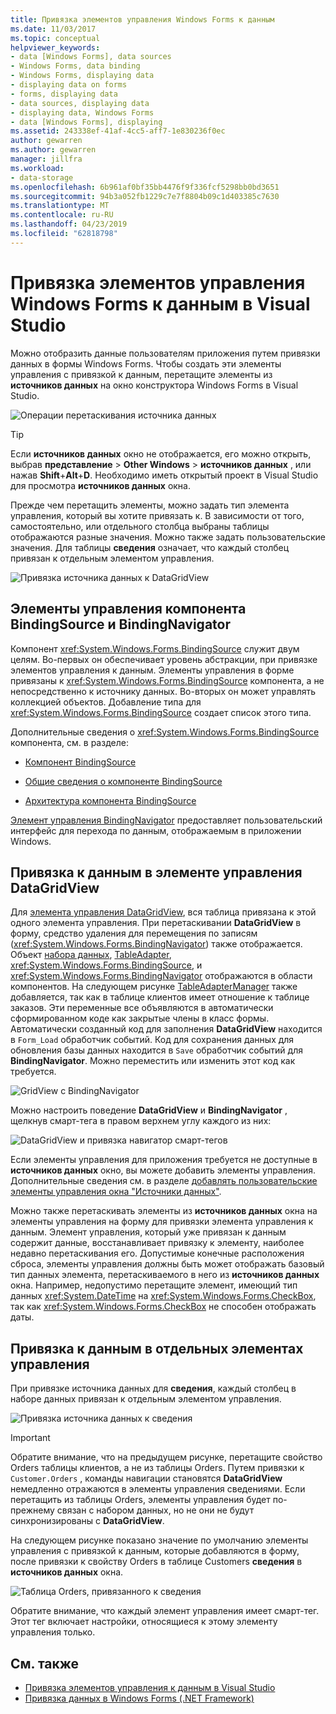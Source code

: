 ```yaml
---
title: Привязка элементов управления Windows Forms к данным
ms.date: 11/03/2017
ms.topic: conceptual
helpviewer_keywords:
- data [Windows Forms], data sources
- Windows Forms, data binding
- Windows Forms, displaying data
- displaying data on forms
- forms, displaying data
- data sources, displaying data
- displaying data, Windows Forms
- data [Windows Forms], displaying
ms.assetid: 243338ef-41af-4cc5-aff7-1e830236f0ec
author: gewarren
ms.author: gewarren
manager: jillfra
ms.workload:
- data-storage
ms.openlocfilehash: 6b961af0bf35bb4476f9f336fcf5298bb0bd3651
ms.sourcegitcommit: 94b3a052fb1229c7e7f8804b09c1d403385c7630
ms.translationtype: MT
ms.contentlocale: ru-RU
ms.lasthandoff: 04/23/2019
ms.locfileid: "62818798"
---
```

# <a name="bind-windows-forms-controls-to-data-in-visual-studio"></a>Привязка элементов управления Windows Forms к данным в Visual Studio

Можно отобразить данные пользователям приложения путем привязки данных в формы Windows Forms. Чтобы создать эти элементы управления с привязкой к данным, перетащите элементы из **источников данных** на окно конструктора Windows Forms в Visual Studio.

![Операции перетаскивания источника данных](../data-tools/media/raddata-data-source-drag-operation.png)

> [!TIP]
> Если **источников данных** окно не отображается, его можно открыть, выбрав **представление** > **Other Windows** > **источников данных** , или нажав **Shift**+**Alt**+**D**. Необходимо иметь открытый проект в Visual Studio для просмотра **источников данных** окна.

Прежде чем перетащить элементы, можно задать тип элемента управления, который вы хотите привязать к. В зависимости от того, самостоятельно, или отдельного столбца выбраны таблицы отображаются разные значения.  Можно также задать пользовательские значения. Для таблицы **сведения** означает, что каждый столбец привязан к отдельным элементом управления.

![Привязка источника данных к DataGridView](../data-tools/media/raddata-bind-data-source-to-datagridview.png)

## <a name="bindingsource-and-bindingnavigator-controls"></a>Элементы управления компонента BindingSource и BindingNavigator

Компонент <xref:System.Windows.Forms.BindingSource> служит двум целям. Во-первых он обеспечивает уровень абстракции, при привязке элементов управления к данным. Элементы управления в форме привязаны к <xref:System.Windows.Forms.BindingSource> компонента, а не непосредственно к источнику данных. Во-вторых он может управлять коллекцией объектов. Добавление типа для <xref:System.Windows.Forms.BindingSource> создает список этого типа.

Дополнительные сведения о <xref:System.Windows.Forms.BindingSource> компонента, см. в разделе:

- [Компонент BindingSource](/dotnet/framework/winforms/controls/bindingsource-component)

- [Общие сведения о компоненте BindingSource](/dotnet/framework/winforms/controls/bindingsource-component-overview)

- [Архитектура компонента BindingSource](/dotnet/framework/winforms/controls/bindingsource-component-architecture)

[Элемент управления BindingNavigator](/dotnet/framework/winforms/controls/bindingnavigator-control-windows-forms) предоставляет пользовательский интерфейс для перехода по данным, отображаемым в приложении Windows.

## <a name="bind-to-data-in-a-datagridview-control"></a>Привязка к данным в элементе управления DataGridView

Для [элемента управления DataGridView](/dotnet/framework/winforms/controls/datagridview-control-overview-windows-forms), вся таблица привязана к этой одного элемента управления. При перетаскивании **DataGridView** в форму, средство удаления для перемещения по записям (<xref:System.Windows.Forms.BindingNavigator>) также отображается. Объект [набора данных](../data-tools/dataset-tools-in-visual-studio.md), [TableAdapter](../data-tools/create-and-configure-tableadapters.md), <xref:System.Windows.Forms.BindingSource>, и <xref:System.Windows.Forms.BindingNavigator> отображаются в области компонентов. На следующем рисунке [TableAdapterManager](https://msdn.microsoft.com/library/bb384426.aspx) также добавляется, так как в таблице клиентов имеет отношение к таблице заказов. Эти переменные все объявляются в автоматически сформированном коде как закрытые члены в класс формы. Автоматически созданный код для заполнения **DataGridView** находится в `Form_Load` обработчик событий. Код для сохранения данных для обновления базы данных находится в `Save` обработчик событий для **BindingNavigator**. Можно переместить или изменить этот код как требуется.

![GridView с BindingNavigator](../data-tools/media/raddata-gridview-with-bindingnavigator.png)

Можно настроить поведение **DataGridView** и **BindingNavigator** , щелкнув смарт-тега в правом верхнем углу каждого из них:

![DataGridView и привязка навигатор смарт-тегов](../data-tools/media/raddata-datagridview-and-binding-navigator-smart-tags.png)

Если элементы управления для приложения требуется не доступные в **источников данных** окно, вы можете добавить элементы управления. Дополнительные сведения см. в разделе [добавлять пользовательские элементы управления окна "Источники данных"](../data-tools/add-custom-controls-to-the-data-sources-window.md).

Можно также перетаскивать элементы из **источников данных** окна на элементы управления на форму для привязки элемента управления к данным. Элемент управления, который уже привязан к данным содержит данные, восстанавливает привязку к элементу, наиболее недавно перетаскивания его. Допустимые конечные расположения сброса, элементы управления должны быть может отображать базовый тип данных элемента, перетаскиваемого в него из **источников данных** окна. Например, недопустимо перетащите элемент, имеющий тип данных <xref:System.DateTime> на <xref:System.Windows.Forms.CheckBox>, так как <xref:System.Windows.Forms.CheckBox> не способен отображать даты.

## <a name="bind-to-data-in-individual-controls"></a>Привязка к данным в отдельных элементах управления

При привязке источника данных для **сведения**, каждый столбец в наборе данных привязан к отдельным элементом управления.

![Привязка источника данных к сведения](../data-tools/media/raddata-bind-data-source-to-details.png)

> [!IMPORTANT]
> Обратите внимание, что на предыдущем рисунке, перетащите свойство Orders таблицы клиентов, а не из таблицы Orders. Путем привязки к `Customer.Orders` , команды навигации становятся **DataGridView** немедленно отражаются в элементы управления сведениями. Если перетащить из таблицы Orders, элементы управления будет по-прежнему связан с набором данных, но не они не будут синхронизированы с **DataGridView**.

На следующем рисунке показано значение по умолчанию элементы управления с привязкой к данным, которые добавляются в форму, после привязки к свойству Orders в таблице Customers **сведения** в **источников данных** окна.

![Таблица Orders, привязанного к сведения](../data-tools/media/raddata-orders-table-bound-to-details.png)

Обратите внимание, что каждый элемент управления имеет смарт-тег. Этот тег включает настройки, относящиеся к этому элементу управления только.

## <a name="see-also"></a>См. также

- [Привязка элементов управления к данным в Visual Studio](../data-tools/bind-controls-to-data-in-visual-studio.md)
- [Привязка данных в Windows Forms (.NET Framework)](/dotnet/framework/winforms/windows-forms-data-binding)